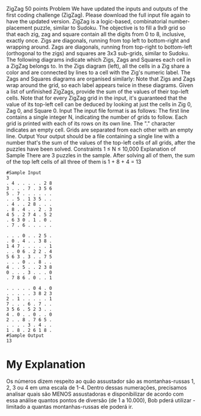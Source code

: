 ZigZag
50 points
Problem
We have updated the inputs and outputs of the first coding challenge (ZigZag). Please download the full input file again to have the updated version.
ZigZag is a logic-based, combinatorial number-placement puzzle, similar to Sudoku. The objective is to fill a 9x9 grid so that each zig, zag and square contain all the digits from 0 to 8, inclusive, exactly once.
Zigs are diagonals, running from top left to bottom-right and wrapping around. Zags are diagonals, running from top-right to bottom-left (orthogonal to the zigs) and squares are 3x3 sub-grids, similar to Sudoku.
The following diagrams indicate which Zigs, Zags and Squares each cell in a ZigZag belongs to. In the Zigs diagram (left), all the cells in a Zig share a color and are connected by lines to a cell with the Zig's numeric label. The Zags and Squares diagrams are organised similarly:
Note that Zigs and Zags wrap around the grid, so each label appears twice in these diagrams.
Given a list of unfinished ZigZags, provide the sum of the values of their top-left cells. Note that for every ZigZag grid in the input, it's guaranteed that the value of its top-left cell can be deduced by looking at just the cells in Zig 0, Zag 0, and Square 0.
Input
The input file format is as follows:
The first line contains a single integer N, indicating the number of grids to follow.
Each grid is printed with each of its rows on its own line.
The "." character indicates an empty cell.
Grids are separated from each other with an empty line.
Output
Your output should be a file containing a single line with a number that's the sum of the values of the top-left cells of all grids, after the puzzles have been solved.
Constraints
1 ≤ N ≤ 10,000
Explanation of Sample
There are 3 puzzles in the sample. After solving all of them, the sum of the top left cells of all three of them is 1 + 8 + 4 = 13
```
#Sample Input
3
. 4 . . . . . 2 8
3 . . . 7 . 3 5 6
5 . 7 . . . . . .
. . 5 . 1 3 5 . .
. 4 . . 2 8 . . .
. 8 . 4 . . 2 . 3
4 5 . 2 7 4 . 5 2
. 6 3 0 . 1 . 0 .
. 7 . 6 . . . . .

. . . 0 . . 2 5 .
. 0 . 4 . . 3 8 .
1 4 7 . . . . . 1
. . 0 6 . 2 2 . 4
5 6 3 . 3 . . 7 5
. . . 0 . . 8 . .
4 . . 5 . . 2 3 8
0 . . . 3 . . . 0
. 7 8 6 . 0 . . 1

. . . . . 0 4 . 0
. . . . . 3 8 2 3
2 . 1 . . . . . 1
7 . . . 6 . 7 . .
3 5 6 . 5 2 3 . .
4 . 0 . . 0 . . 0
2 . . 8 . 7 6 5 .
. . . . 3 . 4 . .
1 . 8 . 2 6 1 8 .
#Sample Output
13
```
<h1> My Explanation </h1>
<p> Os números dizem respeito ao quão assustador são as montanhas-russas 1, 2, 3 ou 4 em uma escala de 1-4. Dentro dessas numerações, precisamos analisar quais são MENOS assustadoras e disponibilizar de acordo com essa análise quantos pontos de diversão (de 1 a 10.000), Bob pderá utilizar - limitado a quantas montanhas-russas ele poderá ir.</p>